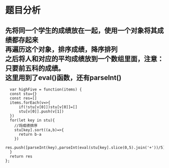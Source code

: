 # 题目分析
##  先将同一个学生的成绩放在一起，使用一个对象将其成绩都存起来<br>再遍历这个对象，排序成绩，降序排列<br>之后将人和对应的平均成绩放到一个数组里面，注意：只要前五科的成绩。<br>这里用到了eval()函数，还有parseInt()
```
  var highFive = function(items) {
  const stu={}
  const res=[]
  items.forEach(v=>{
      if(!stu[v[0]])stu[v[0]]=[]
      stu[v[0]].push(v[1])
  })
  for(let key in stu){
    //将成绩排序
    stu[key].sort((a,b)=>{
      return b-a
    })
    res.push([parseInt(key),parseInt(eval(stu[key].slice(0,5).join('+'))/5)])
  }
  return res
};
